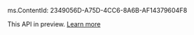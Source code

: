 ms.ContentId: 2349056D-A75D-4CC6-8A6B-AF14379604F8

<!-- BEGINSECTION class="alert alert-warning" id="version-statement" -->

This API in preview. [Learn more](http://www.visualstudio.com/integrate/support/support-faq-vsi#API_Q1)

<!-- ENDSECTION --> 